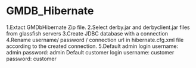 # GMDB_Hibernate
1.Extact GMDbHibernate Zip file. 
2.Select derby.jar and derbyclient.jar files from glassfish servers 
3.Create JDBC database with a connection
4.Rename username/ password / connection url in hibernate.cfg.xml 
  file according to the created connection.
5.Default admin login
	username: admin	password: admin
  Default customer login
	username: customer password: customer

